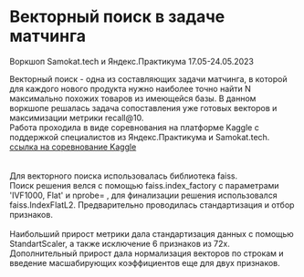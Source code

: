 # Векторный поиск в задаче матчинга

Воркшоп Samokat.tech и Яндекс.Практикума 17.05-24.05.2023

Векторный поиск - одна из составляющих задачи матчинга, в которой для каждого нового продукта нужно наиболее точно найти N максимально похожих товаров из имеющейся базы.
В данном воркшопе решалась задача сопоставления уже готовых векторов и максимизации метрики recall@10. </br>
Работа проходила в виде соревнования на платформе Kaggle с поддержкой специалистов из Яндекс.Практикума и Samokat.tech.</br>
[ссылка на соревнование Kaggle](https://www.kaggle.com/competitions/samokattechworkshop/overview)
</br>
</br>
</br>
Для векторного поиска использовалась библиотека faiss.</br>
Поиск решения велся с помощью faiss.index_factory с параметрами 'IVF1000, Flat' и nprobe=  , для финализации решения использовался faiss.IndexFlatL2. Предварительно проводилась стандартизация и отбор признаков.</br>
</br>
Наибольший прирост метрики дала стандартизация данных с помощью StandartScaler, а также исключение 6 признаков из 72х.
Дополнительный прирост дала нормализация векторов по строкам и введение масшабирующих коэффициентов еще для двух признаков.

